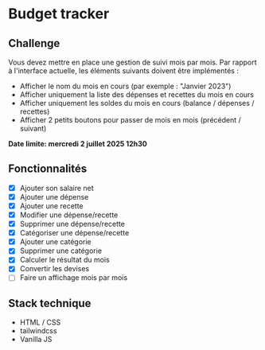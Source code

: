 # Budget tracker

## Challenge

Vous devez mettre en place une gestion de suivi mois par mois.
Par rapport à l'interface actuelle, les éléments suivants doivent être implémentés :

- Afficher le nom du mois en cours (par exemple : "Janvier 2023")
- Afficher uniquement la liste des dépenses et recettes du mois en cours
- Afficher uniquement les soldes du mois en cours (balance / dépenses / recettes)
- Afficher 2 petits boutons pour passer de mois en mois (précédent / suivant)

**Date limite: mercredi 2 juillet 2025 12h30**

## Fonctionnalités

- [x] Ajouter son salaire net
- [x] Ajouter une dépense
- [x] Ajouter une recette
- [x] Modifier une dépense/recette
- [x] Supprimer une dépense/recette
- [x] Catégoriser une dépense/recette
- [x] Ajouter une catégorie
- [x] Supprimer une catégorie
- [x] Calculer le résultat du mois
- [x] Convertir les devises
- [ ] Faire un affichage mois par mois

## Stack technique

- HTML / CSS
- tailwindcss
- Vanilla JS
